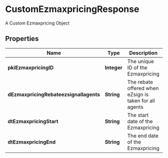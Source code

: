 

# CustomEzmaxpricingResponse

A Custom Ezmaxpricing Object

## Properties

| Name | Type | Description | Notes |
|------------ | ------------- | ------------- | -------------|
|**pkiEzmaxpricingID** | **Integer** | The unique ID of the Ezmaxpricing |  |
|**dEzmaxpricingRebateezsignallagents** | **String** | The rebate offered when eZsign is taken for all agents |  |
|**dtEzmaxpricingStart** | **String** | The start date of the Ezmaxpricing |  |
|**dtEzmaxpricingEnd** | **String** | The end date of the Ezmaxpricing |  [optional] |




